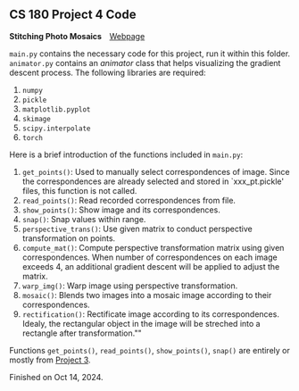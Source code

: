 ## CS 180 Project 4 Code

**Stitching Photo Mosaics**&emsp;[Webpage](https://davidpaulwei.github.io/cs180/proj4/)

`main.py` contains the necessary code for this project, run it within this folder. `animator.py` contains an _animator_ class that helps visualizing the gradient descent process. The following libraries are required:

1. `numpy`
2. `pickle`
3. `matplotlib.pyplot`
4. `skimage`
5. `scipy.interpolate`
6. `torch`

Here is a brief introduction of the functions included in `main.py`:

1. `get_points()`: Used to manually select correspondences of image. Since the correspondences are already selected and stored in `xxx_pt.pickle' files, this function is not called.
2. `read_points()`: Read recorded correspondences from file.
3. `show_points()`: Show image and its correspondences.
4. `snap()`: Snap values within range.
5.  `perspective_trans()`: Use given matrix to conduct perspective transformation on points.
6. `compute_mat()`: Compute perspective transformation matrix using given correspondences. When number of correspondences on each image exceeds 4, an additional gradient descent will be applied to adjust the matrix.
7. `warp_img()`: Warp image using perspective transformation.
8. `mosaic()`: Blends two images into a mosaic image according to their correspondences.
9. `rectification()`: Rectificate image according to its correspondences. Idealy, the rectangular object in the image will be streched into a rectangle after transformation.""
    
    
Functions `get_points()`, `read_points()`, `show_points()`, `snap()` are entirely or mostly from [Project 3](https://github.com/davidpaulwei/cs180/tree/main/proj3/code).

Finished on Oct 14, 2024.
